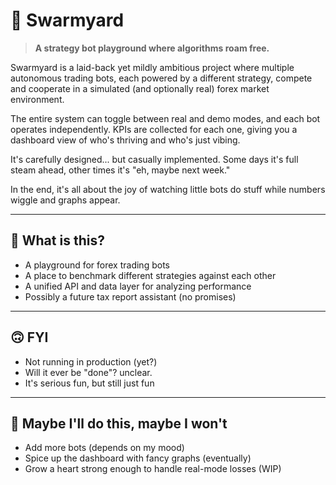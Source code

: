 # 🐝 Swarmyard

> **A strategy bot playground where algorithms roam free.**

Swarmyard is a laid-back yet mildly ambitious project where multiple autonomous trading bots, each powered by a different strategy, compete and cooperate in a simulated (and optionally real) forex market environment.

The entire system can toggle between real and demo modes, and each bot operates independently. KPIs are collected for each one, giving you a dashboard view of who's thriving and who's just vibing.

It's carefully designed... but casually implemented. Some days it's full steam ahead, other times it's "eh, maybe next week." 

In the end, it's all about the joy of watching little bots do stuff while numbers wiggle and graphs appear.

---

## 👾 What is this?
- A playground for forex trading bots
- A place to benchmark different strategies against each other
- A unified API and data layer for analyzing performance
- Possibly a future tax report assistant (no promises)

---

## 🙃 FYI
- Not running in production (yet?)
- Will it ever be "done"? unclear.
- It's serious fun, but still just fun

---

## 💬 Maybe I'll do this, maybe I won't
- Add more bots (depends on my mood)
- Spice up the dashboard with fancy graphs (eventually)
- Grow a heart strong enough to handle real-mode losses (WIP)
